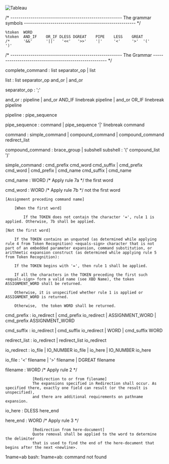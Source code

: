 
![Tableau](https://github.com/jgiron42/minishell_v2/blob/parsing/includes/Tableau.png)

/* -------------------------------------------------------
   The grammar symbols
   ------------------------------------------------------- */

	%token  WORD
	%token  AND_IF    OR_IF	DLESS DGREAT 	PIPE	LESS	GREAT
	/*      '&&'      '||'	 '<<'   '>>'	'|'		'<'     '>'  '('		')'

/* -------------------------------------------------------
   The Grammar
   ------------------------------------------------------- */

complete_command : list separator_op
        		 | list

list             : list separator_op and_or
                 |                   and_or

separator_op     :  ';'

and_or           :                         pipeline
                 | and_or AND_IF linebreak pipeline
                 | and_or OR_IF  linebreak pipeline

pipeline         :      pipe_sequence

pipe_sequence    :                             command
                 | pipe_sequence '|' linebreak command

command          : simple_command
                 | compound_command
                 | compound_command redirect_list

compound_command : brace_group
                 | subshell
subshell         : '(' compound_list ')'

simple_command   : cmd_prefix cmd_word cmd_suffix
                 | cmd_prefix cmd_word
                 | cmd_prefix
                 | cmd_name cmd_suffix
                 | cmd_name

cmd_name         : WORD                   /* Apply rule 7a */ the first word

cmd_word         : WORD                   /* Apply rule 7b */ not the first word


	[Assignment preceding command name]

		[When the first word]

			If the TOKEN does not contain the character '=', rule 1 is applied. Otherwise, 7b shall be applied.

	[Not the first word]

		If the TOKEN contains an unquoted (as determined while applying rule 4 from Token Recognition) <equals-sign> character that is not part of an embedded parameter expansion, command substitution, or arithmetic expansion construct (as determined while applying rule 5 from Token Recognition):

		If the TOKEN begins with '=', then rule 1 shall be applied.

		If all the characters in the TOKEN preceding the first such <equals-sign> form a valid name (see XBD Name), the token ASSIGNMENT_WORD shall be returned.

		Otherwise, it is unspecified whether rule 1 is applied or ASSIGNMENT_WORD is returned.

		Otherwise, 	the token WORD shall be returned.


cmd_prefix       :            io_redirect
                 | cmd_prefix io_redirect
                 |            ASSIGNMENT_WORD
                 | cmd_prefix ASSIGNMENT_WORD

cmd_suffix       :            io_redirect
                 | cmd_suffix io_redirect
                 |            WORD
                 | cmd_suffix WORD

redirect_list    :               io_redirect
                 | redirect_list io_redirect

io_redirect      :           io_file
                 | IO_NUMBER io_file
                 |           io_here
                 | IO_NUMBER io_here

io_file          : '<'       filename
                 | '>'       filename
                 | DGREAT    filename

filename         : WORD                      /* Apply rule 2 */

				[Redirection to or from filename]
				The expansions specified in Redirection shall occur. As specified there, exactly one field can result (or the result is unspecified),
				and there are additional requirements on pathname expansion.


io_here          : DLESS     here_end

here_end         : WORD                      /* Apply rule 3 */

				[Redirection from here-document]
				Quote removal shall be applied to the word to determine the delimiter
				that is used to find the end of the here-document that begins after the next <newline>.

1name=ab
bash: 1name=ab: command not found
